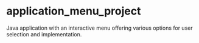 # application_menu_project
Java application with an interactive menu offering various options for user selection and implementation.
